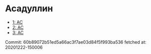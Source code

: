 # Асадуллин
- [1: AC](1.md)
- [2: AC](2.md)
- [3: AC](3.md)

Commit: 60b89072b51ed5a66ac3f7ae03d84f5f993ba536
 fetched at: 20201222-150006
